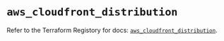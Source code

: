 # `aws_cloudfront_distribution`

Refer to the Terraform Registory for docs: [`aws_cloudfront_distribution`](https://registry.terraform.io/providers/hashicorp/aws/5.21.0/docs/resources/cloudfront_distribution).
